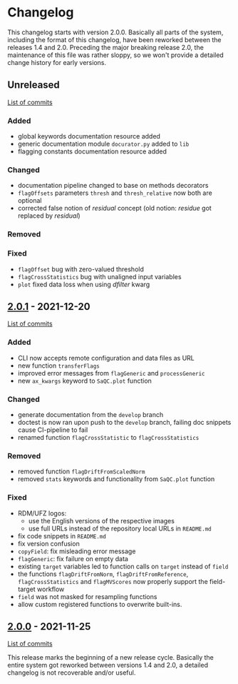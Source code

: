 <!--
SPDX-FileCopyrightText: 2021 Helmholtz-Zentrum für Umweltforschung GmbH - UFZ

SPDX-License-Identifier: GPL-3.0-or-later
-->

# Changelog

This changelog starts with version 2.0.0. Basically all parts of the system, including the format of this changelog, have been reworked between the releases 1.4 and 2.0. Preceding the major breaking release 2.0, the maintenance of this file was rather sloppy, so we won't provide a detailed change history for early versions.


## Unreleased
[List of commits](https://git.ufz.de/rdm-software/saqc/-/compare/v2.0.1...develop)

### Added
- global keywords documentation resource added
- generic documentation module `docurator.py` added to `lib`
- flagging constants documentation resource added
### Changed
- documentation pipeline changed to base on methods decorators
- `flagOffsets` parameters `thresh` and `thresh_relative` now both are optional
- corrected false notion of *residual* concept (old notion: *residue* got replaced by *residual*)
### Removed
### Fixed
- `flagOffset` bug with zero-valued threshold
- `flagCrossStatistics` bug with unaligned input variables
- `plot` fixed data loss when using *dfilter* kwarg

## [2.0.1](https://git.ufz.de/rdm-software/saqc/-/tags/v2.0.1) - 2021-12-20
[List of commits](https://git.ufz.de/rdm-software/saqc/-/compare/v2.0.0...v2.0.1)
### Added
- CLI now accepts remote configuration and data files as URL
- new function `transferFlags`
- improved error messages from `flagGeneric` and `processGeneric`
- new `ax_kwargs` keyword to `SaQC.plot` function
### Changed
- generate documentation from the `develop` branch
- doctest is now ran upon push to the `develop` branch, failing doc snippets cause CI-pipeline to fail
- renamed function `flagCrossStatistic` to `flagCrossStatistics`
### Removed
- removed function `flagDriftFromScaledNorm`
- removed `stats` keywords and functionality from `SaQC.plot` function
### Fixed
- RDM/UFZ logos:
  - use the English versions of the respective images
  - use full URLs instead of the repository local URLs in `README.md`
- fix code snippets in `README.md`
- fix version confusion
- `copyField`: fix misleading error message
- `flagGeneric`: fix failure on empty data
- existing `target` variables led to function calls on `target` instead of `field`
- the functions `flagDriftFromNorm`, `flagDriftFromReference`, `flagCrossStatistics` and `flagMVScores` now properly support the field-target workflow
- `field` was not masked for resampling functions
- allow custom registered functions to overwrite built-ins.

## [2.0.0](https://git.ufz.de/rdm-software/saqc/-/tags/v2.0.0) - 2021-11-25
[List of commits](https://git.ufz.de/rdm-software/saqc/-/compare/v1.5.0...v2.0.0)

This release marks the beginning of a new release cycle. Basically the entire system got reworked between versions 1.4 and 2.0, a detailed changelog is not recoverable and/or useful.
